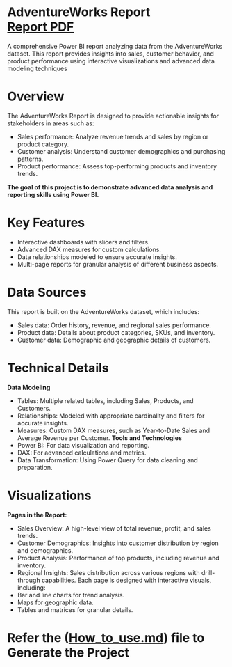 # AdventureWorks Report <br/>[Report PDF](https://github.com/Adityawadnerkar23/AdventureWorks-Sales-Analytics-DashboardPowerBI/AdventureWorks_Report_FINAL.pdf)
A comprehensive Power BI report analyzing data from the AdventureWorks dataset. This report provides insights into sales, customer behavior, and product performance using interactive visualizations and advanced data modeling techniques
# Overview
The AdventureWorks Report is designed to provide actionable insights for stakeholders in areas such as:
- Sales performance: Analyze revenue trends and sales by region or product category.
- Customer analysis: Understand customer demographics and purchasing patterns.
- Product performance: Assess top-performing products and inventory trends.

 **The goal of this project is to demonstrate advanced data analysis and reporting skills using Power BI.**

# Key Features
- Interactive dashboards with slicers and filters.
- Advanced DAX measures for custom calculations.
- Data relationships modeled to ensure accurate insights.
- Multi-page reports for granular analysis of different business aspects.
# Data Sources
This report is built on the AdventureWorks dataset, which includes:
+ Sales data: Order history, revenue, and regional sales performance.
+ Product data: Details about product categories, SKUs, and inventory.
+ Customer data: Demographic and geographic details of customers.
# Technical Details
**Data Modeling**
+ Tables: Multiple related tables, including Sales, Products, and Customers.
+ Relationships: Modeled with appropriate cardinality and filters for accurate insights.
+ Measures: Custom DAX measures, such as Year-to-Date Sales and Average Revenue per Customer.
**Tools and Technologies**
+ Power BI: For data visualization and reporting.
+ DAX: For advanced calculations and metrics.
+ Data Transformation: Using Power Query for data cleaning and preparation.
# Visualizations
**Pages in the Report:**
+ Sales Overview: A high-level view of total revenue, profit, and sales trends.
+ Customer Demographics: Insights into customer distribution by region and demographics.
+ Product Analysis: Performance of top products, including revenue and inventory.
+ Regional Insights: Sales distribution across various regions with drill-through capabilities.
Each page is designed with interactive visuals, including:
+ Bar and line charts for trend analysis.
+ Maps for geographic data.
+ Tables and matrices for granular details.

 # Refer the ([How_to_use.md](https://github.com/Adityawadnerkar23/BusinessPortfolio-PowerBI/blob/833603113b11db88cd5f5cab45477dfed27369af/How_to_use.md)) file to Generate the Project
